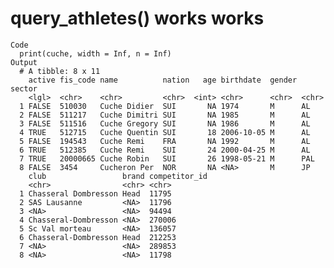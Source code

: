 # query_athletes() works works

    Code
      print(cuche, width = Inf, n = Inf)
    Output
      # A tibble: 8 x 11
        active fis_code name          nation   age birthdate  gender sector
        <lgl>  <chr>    <chr>         <chr>  <int> <chr>      <chr>  <chr> 
      1 FALSE  510030   Cuche Didier  SUI       NA 1974       M      AL    
      2 FALSE  511217   Cuche Dimitri SUI       NA 1985       M      AL    
      3 FALSE  511516   Cuche Gregory SUI       NA 1986       M      AL    
      4 TRUE   512715   Cuche Quentin SUI       18 2006-10-05 M      AL    
      5 FALSE  194543   Cuche Remi    FRA       NA 1992       M      AL    
      6 TRUE   512385   Cuche Remi    SUI       24 2000-04-25 M      AL    
      7 TRUE   20000665 Cuche Robin   SUI       26 1998-05-21 M      PAL   
      8 FALSE  3454     Cucheron Per  NOR       NA <NA>       M      JP    
        club                 brand competitor_id
        <chr>                <chr> <chr>        
      1 Chasseral Dombresson Head  11795        
      2 SAS Lausanne         <NA>  11796        
      3 <NA>                 <NA>  94494        
      4 Chasseral-Dombresson <NA>  270006       
      5 Sc Val morteau       <NA>  136057       
      6 Chasseral-Dombresson Head  212253       
      7 <NA>                 <NA>  289853       
      8 <NA>                 <NA>  11798        

